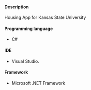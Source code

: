 #### Description 
Housing App for Kansas State University

#### Programming language
- C#

#### IDE
- Visual Studio. 

#### Framework
- Microsoft .NET Framework
